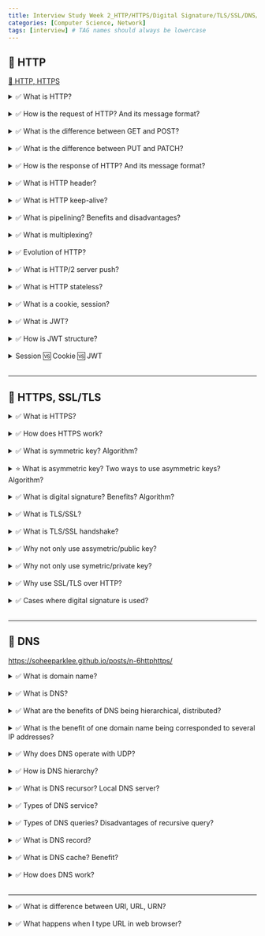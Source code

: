 ```yaml
---
title: Interview Study Week 2_HTTP/HTTPS/Digital Signature/TLS/SSL/DNS/JWT
categories: [Computer Science, Network]
tags: [interview] # TAG names should always be lowercase
---
```


## 📌 HTTP

<a href="https://soheeparklee.github.io/posts/n-6httphttps/"> 🔗 HTTP, HTTPS</a>

<details>
<summary>✅ What is HTTP?</summary>

Hypertext Transport Protocol <br>
<br>

- allow data transfer in WWW <br>
- client-server <br>
  <br>
- HTTP request: method <br>
- HTTP response: status code <br>
  <br>
- message: status line + header + body <br>
  <br>
- connectionless <br>
- stateless: cookie, session <br>
  <br>
- HTTP 1.0: non-persistent <br>
- HTTP 1.1: persistent, pipelining <br>
- HTTP 2: multiplexing, server push <br>
- HTTP 3: UDP <br>
- pipelining 🆚 multiplexing <br>

</details>

<br>

<details>
<summary>✅ How is the request of HTTP? And its message format? </summary>
- HTTP requst: method  <br>
  <br>
- GET  <br>
- POST  <br>
- HEAD  <br>
- PUT  <br>
- PATCH  <br>
- DELETE  <br>
- CONNECT  <br>
- OPTIONS  <br>
- TRACE  <br>
 <br>
- message format: status line + header + body  <br>
- header: host, user-agent, accept-languge, encoding, charset  <br>
</details>

<br>

<details>
<summary>✅ What is the difference between GET and POST?</summary>
- GET: fetch data from server  <br>
- POST: send client data to server  <br>
</details>

<br>

<details>
<summary>✅ What is the difference between PUT and PATCH?</summary>
- PUT: change all data on server  <br>
- PATCH: change part of data on server  <br>
</details>

<br>

<details>
<summary>✅ How is the response of HTTP? And its message format? </summary>
- HTTP response: status code <br>
 <br>
- 200: get success <br>
- 201: post success <br>
- 3xx: redirect <br>
- 4xx: client error <br>
- 400: bad request <br>
- 401: unauthorized <br>
- 404: cannot find resource <br>
- 5xx: server error <br>
- 500: internal server error <br>
- 502: gateway error <br>
 <br>
- message format: status line + header + body <br>
- header: data, server, last-modified, content-type <br>

</details>

<br>

<details>
<summary>✅ What is HTTP header?</summary>
- Part of HTTP request, response message with information about the message <br>
- Request: host, user-agent, keep-alive, accept language, charset, encoding that browser can accept  <br>
- Response: date, server, last modified, content-type <br>
</details>

<br>

<details>
<summary>✅ What is HTTP keep-alive?</summary>
- HTTP is connectionless  <br>
- HTTP connection: persistent, non-persistent  <br>
- HTTP/1.0: non-persistent  <br>
- From HTTP/1.1: can keep connection  <br>
  <br>
- keep-alive: feature of HTTP/1.1  <br>
- header to set timeout, maximum of requests(limit pipelining)  <br>
</details>

<br>

<details>
<summary>✅ What is pipelining? Benefits and disadvantages?</summary>
- From HTTP/1 .1  <br>
- persistent connection  <br>
- do not have to wait for response, can send several request  <br>
- however, recieve response in order (123 ➡️ 123)  <br>
- 👍🏻 network latency lower  <br>
- 👎🏻 head of line blocking  <br>
</details>

<br>

<details>
<summary>✅ What is multiplexing?</summary>
- From HTTP/2  <br>
- like pipelining, but dont have to recieve in order (123 ➡️ 준비되는 response부터 받음)  <br>
</details>

<br>

<details>
<summary>✅ Evolution of HTTP?</summary>
- HTTP/1.0: TCP, non-persistent  <br>
- HTTP/1.1: persistent, pipelining  <br>
- HTTP/2: multiplexing, server push  <br>
- HTTP/3: UDP  <br>
</details>

<br>

<details>
<summary>✅ What is HTTP/2 server push?</summary>
- server proactively sends resource even before client requests!  <br>
</details>

<br>

<details>
<summary>✅ What is HTTP stateless?</summary>
- HTTP server will not remember the client request  <br>
- need session, cookie  <br>
</details>

<br>

<details>
<summary>✅ What is a cookie, session?</summary>

<strong>Cookie: </strong>

<ul>
  <li>track user behavior</li>
  <li>client holds cookie</li>
  <li>👎🏻 Malicious user can alter, forge cookie</li>
</ul>
<br>

<strong>Session:</strong>

<ul>
  <li>authenticate user</li>
  <li>saved on server DB, memory</li>
  <li>👍🏻 Can kickout user if maicious behavior </li>
  <li>👎🏻 Difficult to scale server</li>
  <li>👎🏻 Burden on server(need to save user session)</li>
</ul>

</details>

<br>

<details>
<summary>✅ What is JWT?</summary>
- issued by server with digital signature(with server's private key)  <br>
- user shows this JWT everytime requesting to server  <br>
- server verifies JWT with public key  <br>
</details>

<br>

<details>
<summary>✅ How is JWT structure? </summary>
- Header.Payload.Signature  <br>
- Header: algorithm, type, key for digital signature  <br>
- Payload: JWT information(claim) client information, token created date...  <br>
- Signature: encode [Header+Payload] and sign with private key  <br>
</details>

<br>

<details>
<summary>Session 🆚 Cookie 🆚 JWT</summary>

<a href="https://soheeparklee.github.io/posts/Spring_cookie_session_jwt/"> 🔗 session, cookie, token</a>

</details>

<br>

---

## 📌 HTTPS, SSL/TLS

<details>
<summary>✅ What is HTTPS?</summary>
- HTTP over SSL  <br>
- send data encrypted  <br>
- use symmetric, assymetric encryption  <br>
</details>

<br>

<details>
<summary>✅ How does HTTPS work?</summary>
- server asks CA to issue digital certificate <br>
- CA issues digital certificate with server's public key <br>
- client has CA's public key <br>
- client asks server for server's certificate and decrypts with CA's public key  <br>
- now client has server's public key <br>
- ⭐️ when verified, client creates symmetric key and encrypts with server's public key <br>
- server decrypts symmetric key with server's private key <br>
- now server and client can communicate with symmetric key <br>

</details>

<br>

<details>
<summary>✅ What is symmetric key? Algorithm? </summary>
- same key for encryption, decryption <br>
- private key <br>
- DES, IDEA, AES, RC Cipher Suite <br>
</details>

<br>

<details>
<summary>⭐️ What is asymmetric key? Two ways to use asymmetric keys? Algorithm? </summary>
- public key, private key <br>
- encrypt with public key, decrypt with private key: when sharing symmetric key in HTTPS <br>
- encrypt with private key, decrypt with public key: digital signature <br>
 <br>
- Diffie Hellman, RSA, ECC <br>
</details>

<br>

<details>
<summary>✅ What is digital signature? Benefits? Algorithm? </summary>
- non-repudiation: it is me who encrypted this file!  <br>
- data integrity <br>
 <br>
- DSA, RSA <br>

<a href="https://soheeparklee.github.io/posts/n-symmetric_assymetric/">🔗 Symmetric, assymetric, digital signature</a>

</details>

<br>

<details>
<summary>✅ What is TLS/SSL?</summary>
- provide network transport security <br>
- operate at session layer(layer 5) <br>
</details>

<br>

<details>
<summary>✅ What is TLS/SSL handshake?</summary>
- client hello <br>
- server hello <br>
- client verify, create symmetric key <br>
- client encrypt symmetric key with server's public key <br>
- server decrypts symmetric key with private key <br>
- create master secret and session key <br>
- communication encrypted with session key <br>

<a href="https://soheeparklee.github.io/posts/n-7tlshandshake/">🔗 TLS/SSL</a>

</details>

<br>

<details>
<summary>✅ Why not only use assymetric/public key? </summary>
- public key uses a lot of computer power <br>
</details>

<br>

<details>
<summary>✅ Why not only use symetric/private key?</summary>
- client and server needs to share private key <br>
- in order to do this, need encryption, thus need public key <br>
</details>

<br>

<details>
<summary>✅ Why use SSL/TLS over HTTP? </summary>
- HTTP: application layer <br>
- SSL/TLS: sesison layer <br>
- HTTP exchange data with plain text <br>
- SSL, TLS encrypt data <br>
</details>

<br>

<details>
<summary> ✅ Cases where digital signature is used? </summary>

- HTTPS authentication <br>
- <strong>DKIM</strong>(Domain Keys Identified Mail): <br>
  &emsp; - Add digital signature to email header <br>
  &emsp; - can verify sender of the email <br>
- code signing <br>

</details>

<br>

---

## 📌 DNS

https://soheeparklee.github.io/posts/n-6httphttps/

<details>
<summary>✅ What is domain name?</summary>
- IP address but in human readable format
</details>

<br>

<details>
<summary>✅ What is DNS?</summary>
- Domain Name System: domain name ➡️ IP address
- distributed database, has hierarchy
- application layer
- UDP
- port 53
</details>

<br>

<details>
<summary>✅ What are the benefits of DNS being hierarchical, distributed?</summary>
- manage requests more efficiently
- more scalable
</details>

<br>

<details>
<summary>✅ What is the benefit of one domain name being corresponded to several IP addresses?</summary>
- can distribute the load
</details>

<br>

<details>
<summary>✅ Why does DNS operate with UDP?</summary>
- prioritize speed over reliability
- DNS has lots of users! lots of request
- DNS requests are small enough to fit in UDP
</details>

<br>

<details>
<summary>✅ How is DNS hierarchy?</summary>
- Root DNS server
- Top Level Domain server (.com)
- Authoritative Domain server (google, apple)
</details>

<br>

<details>
<summary>✅ What is DNS recursor? Local DNS server?</summary>
- recursive recursor
- server that responds wo DNS query
- ask another DNS server for IP address
- local DNS server
</details>

<br>

<details>
<summary>✅ Types of DNS service? </summary>
- Recusive DNS resolver
- Authoritative DNS server
</details>

<br>

<details>
<summary>✅ Types of DNS queries? Disadvantages of recursive query?</summary>
- Non-recursive query
- Recursive query: 👎🏻 DNS resolver burden⬆️
- Iterative query
</details>

<br>

<details>
<summary>✅ What is DNS record?</summary>
- information on database that linkes URL to IP address
</details>

<br>

<details>
<summary>✅ What is DNS cache? Benefit? </summary>
frequently visited site IP address saved on device <br>
- 👍🏻 speed up DNS request <br>
- 👍🏻 reduce bandwidth <br>
</details>

<br>

<details>
<summary>✅ How does DNS work?</summary>
- request domain name
- check local DNS cache
- contact DNS resolver
- recursive server lookup
- query root name server
- query TLD name server
- query authoritative name server
- get IP address
- client access website

</details>

<br>

---

<details>
<summary>✅ What is difference between URI, URL, URN?</summary>

</details>

<br>

<details>
<summary>✅ What happens when I type URL in web browser?</summary>

</details>

<br>
